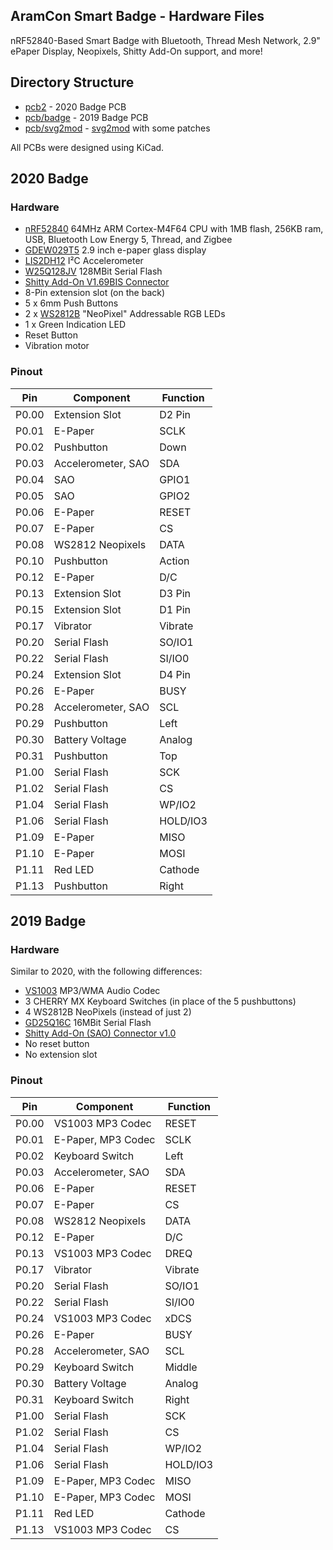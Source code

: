 ## AramCon Smart Badge - Hardware Files

nRF52840-Based Smart Badge with Bluetooth, Thread Mesh Network, 2.9" ePaper Display, Neopixels, Shitty Add-On support, and more!

## Directory Structure

* [pcb2](pcb/badge) - 2020 Badge PCB
* [pcb/badge](pcb/badge) - 2019 Badge PCB
* [pcb/svg2mod](pcb/svg2mod) - [svg2mod](https://github.com/mtl/svg2mod) with some patches

All PCBs were designed using KiCad.

## 2020 Badge

### Hardware
* [nRF52840](https://infocenter.nordicsemi.com/pdf/nRF52840_OPS_v0.5.pdf) 64MHz ARM Cortex-M4F64 CPU with 1MB flash, 256KB ram, USB, Bluetooth Low Energy 5, Thread, and Zigbee
* [GDEW029T5](http://www.e-paper-display.com/products_detail/productId=347.html) 2.9 inch e-paper glass display
* [LIS2DH12](https://www.st.com/resource/en/datasheet/lis2dh12.pdf) I²C Accelerometer
* [W25Q128JV](https://www.winbond.com/resource-files/w25q128jv%20revf%2003272018%20plus.pdf) 128MBit Serial Flash
* [Shitty Add-On V1.69BIS Connector](https://hackaday.com/2019/03/20/introducing-the-shitty-add-on-v1-69bis-standard/)
* 8-Pin extension slot (on the back)
* 5 x 6mm Push Buttons
* 2 x [WS2812B](https://cdn-shop.adafruit.com/datasheets/WS2812B.pdf) "NeoPixel" Addressable RGB LEDs
* 1 x Green Indication LED
* Reset Button
* Vibration motor

### Pinout

| Pin   | Component          | Function |
|-------|--------------------|----------|
| P0.00 | Extension Slot     | D2 Pin   |
| P0.01 | E-Paper            | SCLK     |
| P0.02 | Pushbutton         | Down     |
| P0.03 | Accelerometer, SAO | SDA      |
| P0.04 | SAO                | GPIO1    |
| P0.05 | SAO                | GPIO2    |
| P0.06 | E-Paper            | RESET    |
| P0.07 | E-Paper            | CS       |
| P0.08 | WS2812 Neopixels   | DATA     |
| P0.10 | Pushbutton         | Action   |
| P0.12 | E-Paper            | D/C      |
| P0.13 | Extension Slot     | D3 Pin   |
| P0.15 | Extension Slot     | D1 Pin   |
| P0.17 | Vibrator           | Vibrate  |
| P0.20 | Serial Flash       | SO/IO1   |
| P0.22 | Serial Flash       | SI/IO0   |
| P0.24 | Extension Slot     | D4 Pin   |
| P0.26 | E-Paper            | BUSY     |
| P0.28 | Accelerometer, SAO | SCL      |
| P0.29 | Pushbutton         | Left     |
| P0.30 | Battery Voltage    | Analog   |
| P0.31 | Pushbutton         | Top      |
| P1.00 | Serial Flash       | SCK      |
| P1.02 | Serial Flash       | CS       |
| P1.04 | Serial Flash       | WP/IO2   |
| P1.06 | Serial Flash       | HOLD/IO3 |
| P1.09 | E-Paper            | MISO     |
| P1.10 | E-Paper            | MOSI     |
| P1.11 | Red LED            | Cathode  |
| P1.13 | Pushbutton         | Right    |

## 2019 Badge

### Hardware
Similar to 2020, with the following differences:
* [VS1003](http://www.vlsi.fi/fileadmin/datasheets/vs1003.pdf) MP3/WMA Audio Codec
* 3 CHERRY MX Keyboard Switches (in place of the 5 pushbuttons)
* 4 WS2812B NeoPixels (instead of just 2)
* [GD25Q16C](http://www.elm-tech.com/en/products/spi-flash-memory/gd25q16/gd25q16.pdf) 16MBit Serial Flash
* [Shitty Add-On (SAO) Connector v1.0](https://hackaday.com/2018/06/21/this-is-the-year-conference-badges-get-their-own-badges/shitty-add-on-standard/)
* No reset button
* No extension slot

### Pinout
| Pin   | Component          | Function |
|-------|--------------------|----------|
| P0.00 | VS1003 MP3 Codec   | RESET    |
| P0.01 | E-Paper, MP3 Codec | SCLK     |
| P0.02 | Keyboard Switch    | Left     |
| P0.03 | Accelerometer, SAO | SDA      |
| P0.06 | E-Paper            | RESET    |
| P0.07 | E-Paper            | CS       |
| P0.08 | WS2812 Neopixels   | DATA     |
| P0.12 | E-Paper            | D/C      |
| P0.13 | VS1003 MP3 Codec   | DREQ     |
| P0.17 | Vibrator           | Vibrate  |
| P0.20 | Serial Flash       | SO/IO1   |
| P0.22 | Serial Flash       | SI/IO0   |
| P0.24 | VS1003 MP3 Codec   | xDCS     |
| P0.26 | E-Paper            | BUSY     |
| P0.28 | Accelerometer, SAO | SCL      |
| P0.29 | Keyboard Switch    | Middle   |
| P0.30 | Battery Voltage    | Analog   |
| P0.31 | Keyboard Switch    | Right    |
| P1.00 | Serial Flash       | SCK      |
| P1.02 | Serial Flash       | CS       |
| P1.04 | Serial Flash       | WP/IO2   |
| P1.06 | Serial Flash       | HOLD/IO3 |
| P1.09 | E-Paper, MP3 Codec | MISO     |
| P1.10 | E-Paper, MP3 Codec | MOSI     |
| P1.11 | Red LED            | Cathode  |
| P1.13 | VS1003 MP3 Codec   | CS       |
